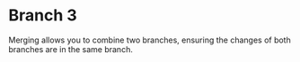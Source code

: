 # Branch 3 #
Merging allows you to combine two branches, ensuring the changes of both branches are in the same branch.